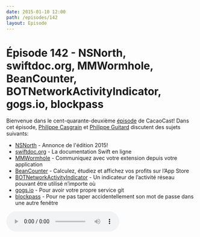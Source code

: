 ```yaml
---
date: 2015-01-10 12:00
path: /episodes/142
layout: Episode
---
```

# Épisode 142 - NSNorth, swiftdoc.org, MMWormhole, BeanCounter, BOTNetworkActivityIndicator, gogs.io, blockpass
<p>Bienvenue dans le cent-quarante-deuxième <a href="https://cacaocast.com/media/cacaocast_142.m4a" title="CacaoCast Episode 142">épisode</a> de CacaoCast! Dans cet épisode, <a href="http://www.twitter.com/philippec" title="Philippe Casgrain sur Twitter">Philippe Casgrain</a> et <a href="http://www.twitter.com/philippeguitard" title="Philippe Guitard sur Twitter">Philippe Guitard</a> discutent des sujets suivants:</p>
<ul><li><a href="http://nsnorth.ca" title="NSNorth">NSNorth</a> - Annonce de l'édition 2015!</li>
<li><a href="http://swiftdoc.org" title="swiftdoc.org">swiftdoc.org</a> - La documentation Swift en ligne</li>
<li><a href="https://github.com/mutualmobile/MMWormhole" title="MMWormhole">MMWormhole</a> - Communiquez avec votre extension depuis votre application</li>
<li><a href="https://github.com/chockenberry/BeanCounter" title="BeanCounter">BeanCounter</a> - Calculez, étudiez et affichez vos profits sur l’App Store</li>
<li><a href="https://github.com/thoughtbot/BOTNetworkActivityIndicator" title="BOTNetworkActivityIndicator">BOTNetworkActivityIndicator</a> - Un indicateur de l’activité réseau pouvant être utilisé n’importe où</li>
<li><a href="http://gogs.io" title="gogs.io">gogs.io</a> - Pour avoir votre propre service git</li>
<li><a href="http://bitsplitting.org/2014/12/11/blockpass-for-dummies/" title="blockpass">blockpass</a> - Pour ne pas taper accidentellement son mot de passe dans une autre fenêtre</li>
</ul>
<p><audio controls><source src="https://cacaocast.com/media/cacaocast_142.m4a" type="audio/mpeg"><source src="https://cacaocast.com/media/cacaocast_142.m4a" type="audio/mp4">Votre navigateur ne supporte pas l'élément audio / Your browser does not support the audio element.</audio></p>
